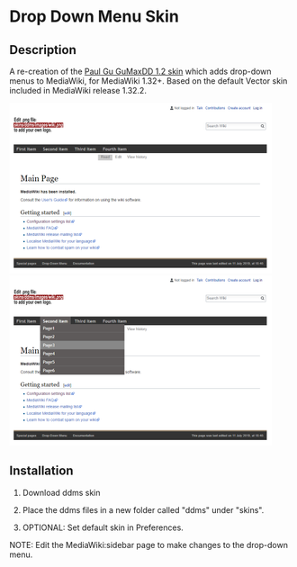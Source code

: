 # Drop Down Menu Skin

## Description
A re-creation of the [Paul Gu GuMaxDD 1.2 skin](http://www.paulgu.com/wiki/Drop_Down_Menu_Series) which adds drop-down menus to MediaWiki, for MediaWiki 1.32+. Based on the default Vector skin included in MediaWiki release 1.32.2.

<a href="./screenshots/ddms1.png"><img src="./screenshots/ddms1.png" width="466" height="303"></a>
<br>
<a href="./screenshots/ddms2.png"><img src="./screenshots/ddms2.png" width="466" height="303"></a>

## Installation
1. Download ddms skin

2. Place the ddms files in a new folder called "ddms" under "skins".

3. OPTIONAL: Set default skin in Preferences.

NOTE: Edit the MediaWiki:sidebar page to make changes to the drop-down menu.
